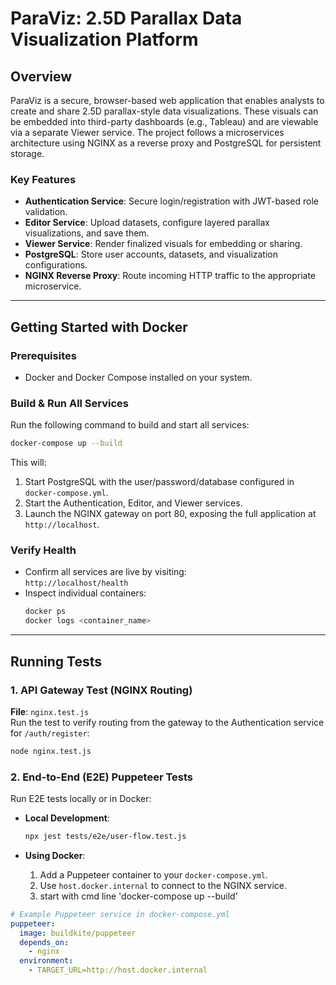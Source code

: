 # ParaViz: 2.5D Parallax Data Visualization Platform

## Overview

ParaViz is a secure, browser-based web application that enables analysts to create and share 2.5D parallax-style data visualizations. These visuals can be embedded into third-party dashboards (e.g., Tableau) and are viewable via a separate Viewer service. The project follows a microservices architecture using NGINX as a reverse proxy and PostgreSQL for persistent storage.


### Key Features

- **Authentication Service**: Secure login/registration with JWT-based role validation.
- **Editor Service**: Upload datasets, configure layered parallax visualizations, and save them.
- **Viewer Service**: Render finalized visuals for embedding or sharing.
- **PostgreSQL**: Store user accounts, datasets, and visualization configurations.
- **NGINX Reverse Proxy**: Route incoming HTTP traffic to the appropriate microservice.

---

## Getting Started with Docker

### Prerequisites

- Docker and Docker Compose installed on your system.

### Build & Run All Services

Run the following command to build and start all services:

```bash
docker-compose up --build
```

This will:

1. Start PostgreSQL with the user/password/database configured in `docker-compose.yml`.
2. Start the Authentication, Editor, and Viewer services.
3. Launch the NGINX gateway on port 80, exposing the full application at `http://localhost`.

### Verify Health

- Confirm all services are live by visiting:  
  `http://localhost/health`
- Inspect individual containers:  
  ```bash
  docker ps
  docker logs <container_name>
  ```

---

## Running Tests

### 1. API Gateway Test (NGINX Routing)

**File**: `nginx.test.js`  
Run the test to verify routing from the gateway to the Authentication service for `/auth/register`:

```bash
node nginx.test.js
```


### 2. End-to-End (E2E) Puppeteer Tests

Run E2E tests locally or in Docker:

- **Local Development**:  
  ```bash
  npx jest tests/e2e/user-flow.test.js
  ```

- **Using Docker**:  
  1. Add a Puppeteer container to your `docker-compose.yml`.
  2. Use `host.docker.internal` to connect to the NGINX service.
  3. start with cmd line 'docker-compose up --build'


```yaml
# Example Puppeteer service in docker-compose.yml
puppeteer:
  image: buildkite/puppeteer
  depends_on:
    - nginx
  environment:
    - TARGET_URL=http://host.docker.internal